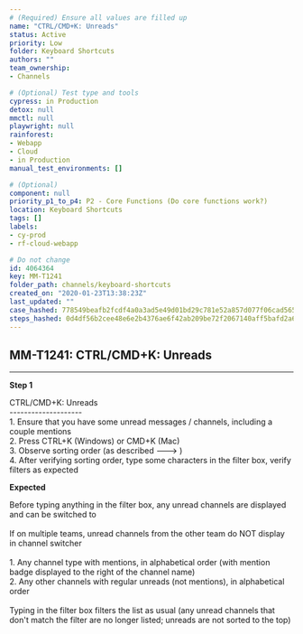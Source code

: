 ```yaml
---
# (Required) Ensure all values are filled up
name: "CTRL/CMD+K: Unreads"
status: Active
priority: Low
folder: Keyboard Shortcuts
authors: ""
team_ownership: 
- Channels

# (Optional) Test type and tools
cypress: in Production
detox: null
mmctl: null
playwright: null
rainforest: 
- Webapp
- Cloud
- in Production
manual_test_environments: []

# (Optional)
component: null
priority_p1_to_p4: P2 - Core Functions (Do core functions work?)
location: Keyboard Shortcuts
tags: []
labels: 
- cy-prod
- rf-cloud-webapp

# Do not change
id: 4064364
key: MM-T1241
folder_path: channels/keyboard-shortcuts
created_on: "2020-01-23T13:38:23Z"
last_updated: ""
case_hashed: 778549beafb2fcdf4a0a3ad5e49d01bd29c781e52a857d077f06cad565b2488a8ac06c4e307e21817dd0810e1dfdf24e
steps_hashed: 0d4df56b2cee48e6e2b4376ae6f42ab209be72f2067140aff5bafd2a6a1a04c5c2e4d3a6a1cdf324a6fe9ac10c152611
---
```


## MM-T1241: CTRL/CMD+K: Unreads

---

**Step 1**

CTRL/CMD+K: Unreads\
\--------------------\
1\. Ensure that you have some unread messages / channels, including a couple mentions\
2\. Press CTRL+K (Windows) or CMD+K (Mac)\
3\. Observe sorting order (as described ---> )\
4\. After verifying sorting order, type some characters in the filter box, verify filters as expected

**Expected**

Before typing anything in the filter box, any unread channels are displayed and can be switched to\
\
If on multiple teams, unread channels from the other team do NOT display in channel switcher\
\
1\. Any channel type with mentions, in alphabetical order (with mention badge displayed to the right of the channel name)\
2\. Any other channels with regular unreads (not mentions), in alphabetical order\
\
Typing in the filter box filters the list as usual (any unread channels that don't match the filter are no longer listed; unreads are not sorted to the top)
